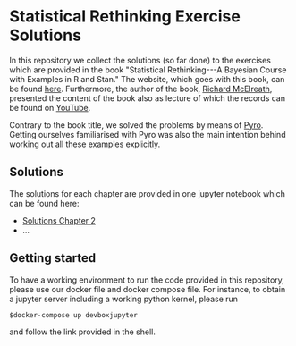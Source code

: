 # Statistical Rethinking Exercise Solutions
In this repository we collect the solutions (so far done) to the exercises which are provided
in the book "Statistical Rethinking---A Bayesian Course with Examples in R and Stan." The website,
which goes with this book, can be found [here](http://xcelab.net/rm/statistical-rethinking/).
Furthermore, the author of the book, [Richard McElreath](https://xcelab.net/rm/), presented the
content of the book also as lecture of which the records can be found on
[YouTube](https://www.youtube.com/playlist?list=PLDcUM9US4XdNM4Edgs7weiyIguLSToZRI).


Contrary to the book title, we solved the problems by means of [Pyro](http://pyro.ai/). Getting
ourselves familiarised with Pyro was also the main intention behind working out all these examples
explicitly.


## Solutions

The solutions for each chapter are provided in one jupyter notebook which can be found here:

* [Solutions Chapter 2](<notebooks/Practice Chapter 2.ipynb>)
* ...


## Getting started

To have a working environment to run the code provided in this repository, please use our docker file
and docker compose file. For instance, to obtain a jupyter server including a working python kernel,
please run

    $docker-compose up devboxjupyter

and follow the link provided in the shell.
